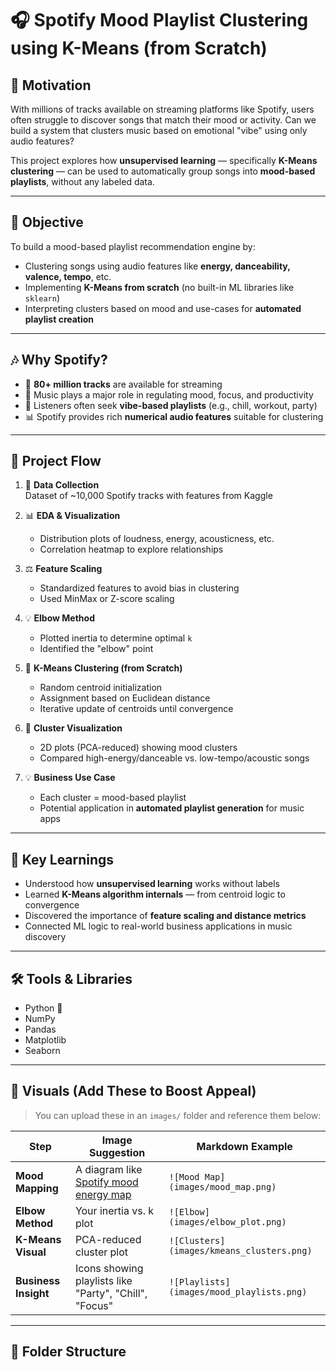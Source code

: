 # 🎧 Spotify Mood Playlist Clustering using K-Means (from Scratch)

## 📌 Motivation

With millions of tracks available on streaming platforms like Spotify, users often struggle to discover songs that match their mood or activity. Can we build a system that clusters music based on emotional "vibe" using only audio features?

This project explores how **unsupervised learning** — specifically **K-Means clustering** — can be used to automatically group songs into **mood-based playlists**, without any labeled data.

---

## 🎯 Objective

To build a mood-based playlist recommendation engine by:

- Clustering songs using audio features like **energy, danceability, valence, tempo**, etc.
- Implementing **K-Means from scratch** (no built-in ML libraries like `sklearn`)
- Interpreting clusters based on mood and use-cases for **automated playlist creation**

---

## 🎶 Why Spotify?

- 🎵 **80+ million tracks** are available for streaming
- 🧠 Music plays a major role in regulating mood, focus, and productivity
- 🎯 Listeners often seek **vibe-based playlists** (e.g., chill, workout, party)
- 📊 Spotify provides rich **numerical audio features** suitable for clustering

---

## 🔄 Project Flow

1. 📁 **Data Collection**  
   Dataset of ~10,000 Spotify tracks with features from Kaggle

2. 📊 **EDA & Visualization**  
   - Distribution plots of loudness, energy, acousticness, etc.  
   - Correlation heatmap to explore relationships

3. ⚖️ **Feature Scaling**  
   - Standardized features to avoid bias in clustering  
   - Used MinMax or Z-score scaling

4. 💡 **Elbow Method**  
   - Plotted inertia to determine optimal `k`  
   - Identified the "elbow" point

5. 🔁 **K-Means Clustering (from Scratch)**  
   - Random centroid initialization  
   - Assignment based on Euclidean distance  
   - Iterative update of centroids until convergence

6. 🎨 **Cluster Visualization**  
   - 2D plots (PCA-reduced) showing mood clusters  
   - Compared high-energy/danceable vs. low-tempo/acoustic songs

7. 💡 **Business Use Case**  
   - Each cluster = mood-based playlist  
   - Potential application in **automated playlist generation** for music apps

---

## 🧠 Key Learnings

- Understood how **unsupervised learning** works without labels
- Learned **K-Means algorithm internals** — from centroid logic to convergence
- Discovered the importance of **feature scaling and distance metrics**
- Connected ML logic to real-world business applications in music discovery

---

## 🛠️ Tools & Libraries

- Python 🐍  
- NumPy  
- Pandas  
- Matplotlib  
- Seaborn

---

## 📸 Visuals (Add These to Boost Appeal)

> You can upload these in an `images/` folder and reference them below:

| Step | Image Suggestion | Markdown Example |
|------|------------------|------------------|
| **Mood Mapping** | A diagram like [Spotify mood energy map](https://research.atspotify.com/files/ACM_RecSys_2017_The_Mood_of_Music.pdf) | `![Mood Map](images/mood_map.png)` |
| **Elbow Method** | Your inertia vs. k plot | `![Elbow](images/elbow_plot.png)` |
| **K-Means Visual** | PCA-reduced cluster plot | `![Clusters](images/kmeans_clusters.png)` |
| **Business Insight** | Icons showing playlists like "Party", "Chill", "Focus" | `![Playlists](images/mood_playlists.png)` |

---

## 📁 Folder Structure

